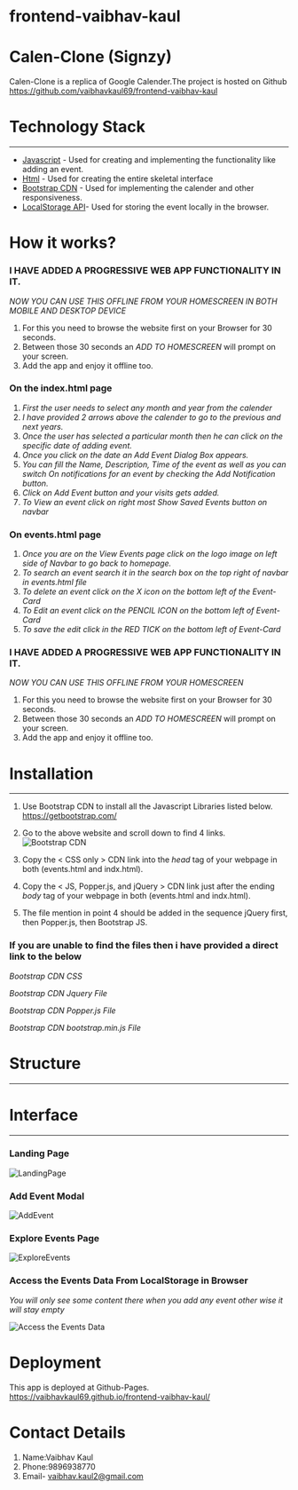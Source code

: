 # frontend-vaibhav-kaul

# Calen-Clone (Signzy) #
Calen-Clone is a replica of Google Calender.The project is hosted on Github https://github.com/vaibhavkaul69/frontend-vaibhav-kaul
# Technology Stack  #
---
* [Javascript](https://www.w3schools.com/js/js_intro.asp) - Used for creating and implementing the functionality like adding an event.
* [Html](https://www.w3schools.com/html/) - Used for creating the entire skeletal interface
* [Bootstrap CDN](https://getbootstrap.com/) - Used for implementing the calender and other responsiveness.
* [LocalStorage API](https://developer.mozilla.org/en-US/docs/Web/API/Window/localStorage)- Used for storing the event locally in the browser.

# How it works?

### I HAVE ADDED A PROGRESSIVE WEB APP FUNCTIONALITY IN IT. ####
*NOW YOU CAN USE THIS OFFLINE FROM YOUR HOMESCREEN IN BOTH MOBILE AND DESKTOP DEVICE*
1. For this you need to browse the website first on your Browser for 30 seconds.
2. Between those 30 seconds an *ADD TO HOMESCREEN* will prompt on your screen.
3. Add the app and enjoy it offline too.


### On the index.html page ###

1. *First the user needs to select any month and year from the calender*
2. *I have provided 2 arrows above the calender to go to the previous and next years.*
3. *Once the user has selected a particular month then he can click on the specific date of adding event.*
4. *Once you click on the date an Add Event Dialog Box appears.*
4. *You can fill the Name, Description, Time of the event as well as you can switch On notifications for an event by checking the Add Notification button.*
5. *Click on Add Event button and your visits gets added.*
6. *To View an event click on right most Show Saved Events button on navbar*

### On events.html page ###

1. *Once you are on the View Events page click on the logo image on left side of Navbar to go back to homepage.*
2. *To search an event search it in the search box on the top right of navbar in events.html file*
3. *To delete an event click on the X icon on the bottom left of the Event-Card*
4. *To Edit an event click on the PENCIL ICON on the bottom left of Event-Card*
5. *To save the edit click in the RED TICK on the bottom left of Event-Card*


### I HAVE ADDED A PROGRESSIVE WEB APP FUNCTIONALITY IN IT. ####
*NOW YOU CAN USE THIS OFFLINE FROM YOUR HOMESCREEN*
1. For this you need to browse the website first on your Browser for 30 seconds.
2. Between those 30 seconds an *ADD TO HOMESCREEN* will prompt on your screen.
3. Add the app and enjoy it offline too.

# Installation #
---
1. Use Bootstrap CDN to install all the Javascript Libraries listed below.
    https://getbootstrap.com/

2. Go to the above website and scroll down to find 4 links.
![Bootstrap CDN](https://i.imgur.com/3Sevt3E.png)

3. Copy the < CSS only > CDN link into the *head* tag of your webpage in both (events.html and indx.html).

4. Copy the < JS, Popper.js, and jQuery > CDN link just after the ending *body* tag of your webpage in both (events.html and indx.html).
   
5. The file mention in point 4 should be added in the sequence  jQuery first, then Popper.js, then Bootstrap JS.

### If you are unable to find the files then i have provided a direct link to the below ###

*Bootstrap CDN CSS* 

 <link rel="stylesheet" href="https://stackpath.bootstrapcdn.com/bootstrap/4.5.0/css/bootstrap.min.css" 
    integrity="sha384-9aIt2nRpC12Uk9gS9baDl411NQApFmC26EwAOH8WgZl5MYYxFfc+NcPb1dKGj7Sk" crossorigin="anonymous">

*Bootstrap CDN Jquery File*

<script src="https://code.jquery.com/jquery-3.3.1.slim.min.js"
        integrity="sha384-q8i/X+965DzO0rT7abK41JStQIAqVgRVzpbzo5smXKp4YfRvH+8abtTE1Pi6jizo"
        crossorigin="anonymous"></script>

*Bootstrap CDN Popper.js File*

<script src="https://cdnjs.cloudflare.com/ajax/libs/popper.js/1.14.0/umd/popper.min.js"
        integrity="sha384-cs/chFZiN24E4KMATLdqdvsezGxaGsi4hLGOzlXwp5UZB1LY//20VyM2taTB4QvJ"
        crossorigin="anonymous"></script>

*Bootstrap CDN bootstrap.min.js File*    

<script src="https://stackpath.bootstrapcdn.com/bootstrap/4.1.0/js/bootstrap.min.js"
        integrity="sha384-uefMccjFJAIv6A+rW+L4AHf99KvxDjWSu1z9VI8SKNVmz4sk7buKt/6v9KI65qnm"
        crossorigin="anonymous"></script>

# Structure
---
# Interface #
---
 ### Landing Page ### 
 ![LandingPage](https://i.imgur.com/MHmxjE2.png)

### Add Event Modal ###
 ![AddEvent](https://i.imgur.com/W5snRn2.png)

### Explore Events Page ###
 ![ExploreEvents](https://i.imgur.com/pQ5LIKT.png)

### Access the Events Data From LocalStorage in Browser ### 
 *You will only see some content there when you add any event other wise it will stay empty*
 
 ![Access the Events Data](https://i.imgur.com/ew1rub0.gifv)

# Deployment
This app is deployed at Github-Pages.  https://vaibhavkaul69.github.io/frontend-vaibhav-kaul/

# Contact Details
1. Name:Vaibhav Kaul
2. Phone:9896938770
3. Email- vaibhav.kaul2@gmail.com



